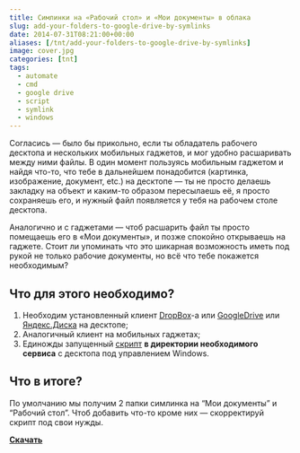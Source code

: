 ```yaml
---
title: Симлинки на «Рабочий стол» и «Мои документы» в облака
slug: add-your-folders-to-google-drive-by-symlinks
date: 2014-07-31T08:21:00+00:00
aliases: [/tnt/add-your-folders-to-google-drive-by-symlinks]
image: cover.jpg
categories: [tnt]
tags:
  - automate
  - cmd
  - google drive
  - script
  - symlink
  - windows
---
```


Согласись — было бы прикольно, если ты обладатель рабочего десктопа и нескольких мобильных гаджетов, и мог удобно расшаривать между ними файлы. В один момент пользуясь мобильным гаджетом и найдя что-то, что тебе в дальнейшем понадобится (картинка, изображение, документ, etc.) на десктопе — ты не просто делаешь закладку на объект и каким-то образом пересылаешь её, я просто сохраняешь его, и нужный файл появляется у тебя на рабочем столе десктопа.

<!--more-->

Аналогично и с гаджетами — чтоб расшарить файл ты просто помещаешь его в «Мои документы», и позже спокойно открываешь на гаджете. Стоит ли упоминать что это шикарная возможность иметь под рукой не только рабочие документы, но всё что тебе покажется необходимым?

## Что для этого необходимо?

1. Необходим установленный клиент [DropBox]-a или [GoogleDrive] или [Яндекс.Диска] на десктопе;
1. Аналогичный клиент на мобильных гаджетах;
1. Единожды запущенный [скрипт] **в директории необходимого сервиса** с десктопа под управлением Windows.

## Что в итоге?

По умолчанию мы получим 2 папки симлинка на “Мои документы” и “Рабочий стол”. Чтоб добавить что-то кроме них — скорректируй скрипт под свои нужды.

**[Скачать][GitHub]**

[DropBox]:https://www.dropbox.com/
[GoogleDrive]:http://www.google.ru/intl/ru/drive/download/
[Яндекс.Диска]:https://disk.yandex.ru/
[скрипт]:https://github.com/tarampampam/scripts/tree/master/win/create-symlinks
[Скачать]:https://raw.githubusercontent.com/tarampampam/scripts/master/win/create-symlinks/create-symlinks.cmd
[GitHub]:https://github.com/tarampampam/scripts/blob/master/win/create-symlinks/create-symlinks.cmd

